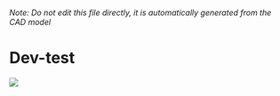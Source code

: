 ###### Note: Do not edit this file directly, it is automatically generated from the CAD model

# Dev-test

![](/project.svg)

